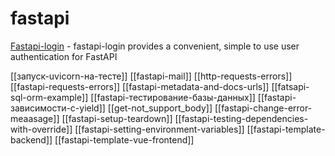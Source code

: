 # fastapi

[Fastapi-login](https://fastapi-login.readthedocs.io/) - fastapi-login provides a convenient, simple to use user authentication for FastAPI

[[запуск-uvicorn-на-тесте]]
[[fastapi-mail]]
[[http-requests-errors]]
[[fastapi-requests-errors]]
[[fastapi-metadata-and-docs-urls]]
[[fatsapi-sql-orm-example]]
[[fastapi-тестирование-базы-данных]]
[[fastapi-зависимости-с-yield]]
[[get-not_support_body]]
[[fastapi-change-error-meaasage]]
[[fastapi-setup-teardown]]
[[fastapi-testing-dependencies-with-override]]
[[fastapi-setting-environment-variables]]
[[fastapi-template-backend]]
[[fastapi-template-vue-frontend]]